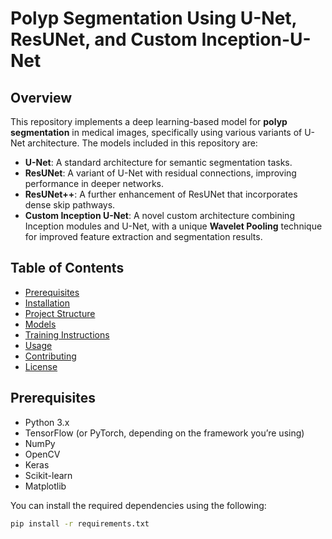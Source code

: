 # Polyp Segmentation Using U-Net, ResUNet, and Custom Inception-U-Net

## Overview

This repository implements a deep learning-based model for **polyp segmentation** in medical images, specifically using various variants of U-Net architecture. The models included in this repository are:

- **U-Net**: A standard architecture for semantic segmentation tasks.
- **ResUNet**: A variant of U-Net with residual connections, improving performance in deeper networks.
- **ResUNet++**: A further enhancement of ResUNet that incorporates dense skip pathways.
- **Custom Inception U-Net**: A novel custom architecture combining Inception modules and U-Net, with a unique **Wavelet Pooling** technique for improved feature extraction and segmentation results.

## Table of Contents

- [Prerequisites](#prerequisites)
- [Installation](#installation)
- [Project Structure](#project-structure)
- [Models](#models)
- [Training Instructions](#training-instructions)
- [Usage](#usage)
- [Contributing](#contributing)
- [License](#license)

## Prerequisites

- Python 3.x
- TensorFlow (or PyTorch, depending on the framework you’re using)
- NumPy
- OpenCV
- Keras
- Scikit-learn
- Matplotlib

You can install the required dependencies using the following:

```bash
pip install -r requirements.txt
